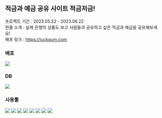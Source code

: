 ## 적금과 예금 공유 사이트 적금저금! 
프로젝트 기간 : 2023.05.22 - 2023.06.22
<br/>
한줄 소개 : 실제 은행의 상품도 보고 사람들과 공유하고 싶은 적금과 예금을 공유해보세요!
<br/>
배포 링크 : https://juckgum.com
### 배포
<img src="https://img.shields.io/badge/vercel-black?style=for-the-badge&logo=vercel&logoColor=white"/> 

### DB
<img src="https://img.shields.io/badge/mongodb-green?style=for-the-badge&logo=mongodb&logoColor=white"/> 

<br/>

### 사용툴
<img src="https://img.shields.io/badge/next.js-black?style=for-the-badge&logo=next.js&logoColor=white"/> <img src="https://img.shields.io/badge/react-blue?style=for-the-badge&logo=react&logoColor=white"/> <img src="https://img.shields.io/badge/javascript-yellow?style=for-the-badge&logo=javascript&logoColor=white"/> <img src="https://img.shields.io/badge/html5-orange?style=for-the-badge&logo=html5&logoColor=white"/> <img src="https://img.shields.io/badge/css3-blue?style=for-the-badge&logo=css3&logoColor=white"/> <img src="https://img.shields.io/badge/styledcomponents-pink?style=for-the-badge&logo=styledcomponents&logoColor=balck"/> <img src="https://img.shields.io/badge/axios-purple?style=for-the-badge&logo=axios&logoColor=white"/> <img src="https://img.shields.io/badge/figma-orange?style=for-the-badge&logo=figma&logoColor=white"/>

